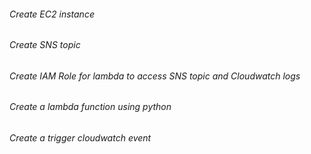 ###### Create EC2 instance
###### Create SNS topic
###### Create IAM Role for lambda to access SNS topic and Cloudwatch logs
###### Create a lambda function using python 
###### Create a trigger cloudwatch event 
